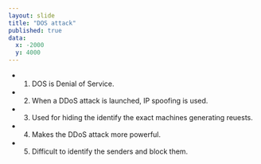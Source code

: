 ```yaml
---
layout: slide
title: "DOS attack"
published: true
data:
  x: -2000
  y: 4000
---
```

+ 1. DOS is Denial of Service.
+ 2. When a DDoS attack is launched, IP spoofing is used.
+ 3. Used for hiding the identify the exact machines generating reuests. 
+ 4. Makes the DDoS attack more powerful.
+ 5. Difficult to identify the senders and block them.
